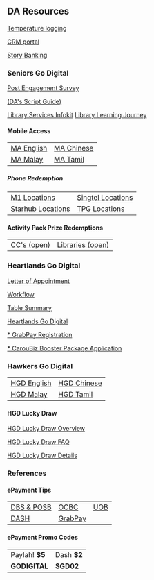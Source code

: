 <H2>DA Resources</H2>

<body>

<a href="https://form.gov.sg/#!/5ed511c339b707001104ebc0" target="_blank" >Temperature logging</a>

<a href="https://eservice.imda.gov.sg/SDOEngage/homepage" target="_blank" >CRM portal</a>

<a href="https://form.gov.sg/#!/5f3f2a4573437300119fa100" target="_blank" >Story Banking</a>

<H3>Seniors Go Digital</H3>

<a href="https://go.gov.sg/postengagementsurvey" target="_blank" >Post Engagement Survey</a>

<a href="/1 Month Check in - Script  Guide for DAs.pdf" target="_blank" >(DA's Script Guide)</a>

<a href="DA_library_Services_infokit.pdf" target="_blank" >Library Services Infokit</a>
<a href="Learning Journey (Library)_Training Deck.pdf" target="_blank" >Library Learning Journey</a>

<H4>Mobile Access</H4>

<table>
  <tr>
    <td><a href="MAS Flyer English.pdf">MA English</a></td>
    <td><a href="MAS Flyer Chinese.pdf">MA Chinese</a></td>
  </tr>
  <tr>
    <td><a href="MAS Flyer Malay.pdf">MA Malay</a></td>
    <td><a href="MAS Flyer Tamil.pdf">MA Tamil</a></td>
  </tr>
 </table>

<H5>Phone Redemption</H5>

<table>
  <tr>
  <td><a href="Mobile Access M1 Locations.pdf" target="_blank" >M1 Locations</a></td>
  <td><a href="Mobile Access Singtel Locations.pdf" target="_blank" >Singtel Locations</a></td>
  </tr>
  <tr>
  <td><a href="Mobile Access Starhub Locations.pdf" target="_blank" >Starhub Locations</a></td>
  <td><a href="Mobile Access TPG Locations.pdf" target="_blank" >TPG Locations</a></td>
  </tr>
 </table>

<H4>Activity Pack Prize Redemptions</H4>

<table>
  <td><a href="/Prize redemption CC.pdf" target="_blank" >CC's (open)</a></td>
  <td><a href="/Prize redemption Libraries.pdf" target="_blank" >Libraries (open)</a></td>
 </table>

<H3>Heartlands Go Digital</H3>

<a href="/Letter of Appointment for HGD_Final.pdf" target="_blank" >Letter of Appointment</a>

<a href="/Engagement workflow for DA.pdf" target="_blank" >Workflow</a>

<a href="/E-payment and Digital Commerce Table Summary.pdf" target="_blank" >Table Summary</a>

<a href="https://go.gov.sg/hgd-ambassador-form" target="_blank" >Heartlands Go Digital</a>

<a href="https://docs.google.com/forms/d/e/1FAIpQLScdHGz7sxbQkrJ12gcf6TmBLPA7BbCJkcedBOsORD7K-nee0Q/viewform" target="_blank" >* GrabPay Registration</a>

<a href="https://college.carousell.com/apply-caroubiz-booster-package/" target="_blank" >* CarouBiz Booster Package Application</a>

<H3>Hawkers Go Digital</H3>

<table>
  <tr>
    <td><a href="/IMDA-004-T20E_Hawker_flyer_English.jpg" target="_blank" >HGD English</a></td>
    <td><a href="/IMDA-004-T20E_Hawker_flyer_Chinese.jpg" target="_blank" >HGD Chinese</a></td>
  </tr>
  <tr>
    <td><a href="/IMDA-004-T20E_Hawker_flyer_Malay.jpg" target="_blank" >HGD Malay</a></td>
    <td><a href="/IMDA-004-T20E_Hawker_flyer_Tamil.jpg" target="_blank" >HGD Tamil</a></td>
  </tr>
 </table>
 
<H4>HGD Lucky Draw</H4>

<a href="/HGD Lucky Draw.pdf" target="_blank" >HGD Lucky Draw Overview</a>

<a href="/HGD Lucky Draw FAQ.pdf" target="_blank" >HGD Lucky Draw FAQ</a>

<a href="/HGD Lucky Draw Briefing.pdf" target="_blank" >HGD Lucky Draw Details</a>

<H3>References</H3>

<H4>ePayment Tips</H4>

<table>
  <tr>
    <td><a href="ePayments - DBS and POSB.pdf" target="_blank" >DBS & POSB</a></td>
    <td><a href="ePayments - OCBC.pdf" target="_blank" >OCBC</a></td>
    <td><a href="ePayments - UOB.pdf" target="_blank" >UOB</a></td>
  </tr>
  <tr>
    <td><a href="ePayments - DASH.pdf" target="_blank" >DASH</a></td>
    <td><a href="ePayments - GrabPay.pdf" target="_blank" >GrabPay</a></td>
  </tr>
 </table>

<H4>ePayment Promo Codes</H4>

<table>
  <tr>
    <td><a>Paylah! <b>$5</b></a></td>
    <td><a>Dash <b>$2</b></a></td>
  </tr>
  <tr>
    <td><a><b>GODIGITAL</b></a></td>
    <td><a><b>SGD02</b></a></td>
  </tr>

</body>
